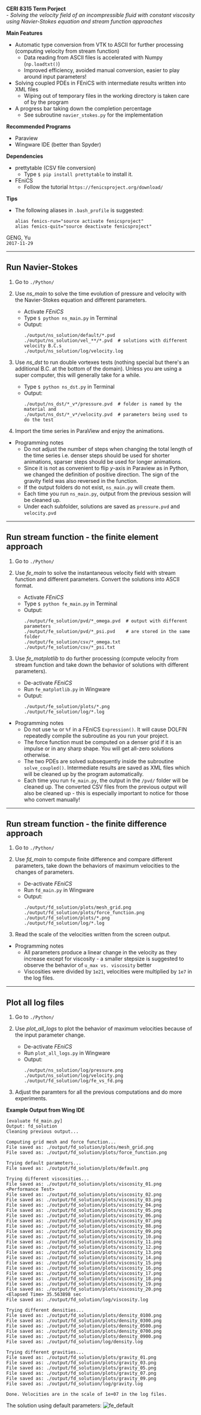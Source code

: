 **CERI 8315 Term Porject** <br>
    - *Solving the velocity field of an incompressible fluid with constant
        viscosity using Navier-Stokes equation and stream function approaches*

**Main Features**
  * Automatic type conversion from VTK to ASCII for further processing
      (computing velocity from stream function)
    - Data reading from ASCII files is accelerated with Numpy (`np.loadtxt()`)
    - Improved efficiency, avoided manual conversion, easier to play around
        input parameters!
  * Solving coupled PDEs in FEniCS with intermediate results written into XML
      files
    - Wiping out of temporary files in the working directory is taken care of
        by the program
  * A progress bar taking down the completion percentage
    - See subroutine `navier_stokes.py` for the implementation

**Recommended Programs**
  * Paraview
  * Wingware IDE (better than Spyder)

**Dependencies**
  * prettytable (CSV file conversion)
    - Type `$ pip install prettytable` to install it.
  * FEniCS
    - Follow the tutorial `https://fenicsproject.org/download/`

**Tips**
  * The following aliases in `.bash_profile` is suggested:
    ```
    alias fenics-run="source activate fenicsproject"
    alias fenics-quit="source deactivate fenicsproject"
    ```

GENG, Yu <br>
`2017-11-29`


-------------------------------------------------------------------------------
 Run Navier-Stokes
-------------------------------------------------------------------------------

1. Go to `./Python/`

2. Use *ns_main* to solve the time evolution of pressure and velocity with the
    Navier-Stokes equation and different parameters.
   * Activate *FEniCS*
   * Type `$ python ns_main.py` in Terminal
   * Output:
     ```
     ./output/ns_solution/default/*.pvd
     ./output/ns_solution/vel_**/*.pvd  # solutions with different velocity B.C.s
     ./output/ns_solution/log/velocity.log
     ```

3. Use *ns_dst* to run double vortexes tests (nothing special but there's an
    additional B.C. at the bottom of the domain). Unless you are using a super
    computer, this will generally take for a while.
   * Type `$ python ns_dst.py` in Terminal
   * Output:
     ```
     ./output/ns_dst/*_v*/pressure.pvd  # folder is named by the material and
     ./output/ns_dst/*_v*/velocity.pvd  # parameters being used to do the test
     ```

4. Import the time series in ParaView and enjoy the animations.

* Programming notes
  - Do not adjust the number of steps when changing the total length of the
      time series i.e. denser steps should be used for shorter animations,
      sparser steps should be used for longer animations.
  - Since it is not as convenient to flip $y$-axis in Paraview as in Python, we
      changed the definition of positive direction. The sign of the gravity
      field was also reversed in the function.
  - If the output folders do not exist, `ns_main.py` will create them.
  - Each time you run `ns_main.py`, output from the previous session will be
      cleaned up.
  - Under each subfolder, solutions are saved as `pressure.pvd` and
      `velocity.pvd`


-------------------------------------------------------------------------------
 Run stream function - the finite element approach
-------------------------------------------------------------------------------

1. Go to `./Python/`

2. Use *fe_main* to solve the instantaneous velocity field with stream function
    and different parameters. Convert the solutions into ASCII format.
   * Activate *FEniCS*
   * Type `$ python fe_main.py` in Terminal
   * Output:
     ```
     ./output/fe_solution/pvd/*_omega.pvd  # output with different parameters
     ./output/fe_solution/pvd/*_psi.pvd    # are stored in the same folder
     ./output/fe_solution/csv/*_omega.txt
     ./output/fe_solution/csv/*_psi.txt
     ```

3. Use *fe_matplotlib* to do further processing (compute velocity from stream
    function and take down the behavior of solutions with different
    parameters).
   * De-activate *FEniCS*
   * Run `fe_matplotlib.py` in Wingware
   * Output:
     ```
     ./output/fe_solution/plots/*.png
     ./output/fe_solution/log/*.log
     ```

* Programming notes
  - Do not use `%e` or `%f` in a FEniCS `Expression()`. It will cause DOLFIN
      repeatedly compile the subroutine as you run your project.
  - The force function must be computed on a denser grid if it is an impulse or
      in any sharp shape. You will get all-zero solutions otherwise.
  - The two PDEs are solved subsequently inside the subroutine
      `solve_coupled()`. Intermediate results are saved as XML files which will
      be cleaned up by the program automatically.
  - Each time you run `fe_main.py`, the output in the `/pvd/` folder will be
      cleaned up. The converted CSV files from the previous output will also be
      cleaned up - this is especially important to notice for those who convert
      manually!


-------------------------------------------------------------------------------
 Run stream function - the finite difference approach
-------------------------------------------------------------------------------

1. Go to `./Python/`

2. Use *fd_main* to compute finite difference and compare different parameters,
    take down the behaviors of maximum velocities to the changes of parameters.
   * De-activate *FEniCS*
   * Run `fd_main.py` in Wingware
   * Output:
     ```
     ./output/fd_solution/plots/mesh_grid.png
     ./output/fd_solution/plots/force_function.png
     ./output/fd_solution/plots/*.png
     ./output/fd_solution/log/*.log
     ```

3. Read the scale of the velocities written from the screen output.

* Programming notes
  - All parameters produce a linear change in the velocity as they increase
      except for viscosity - a smaller stepsize is suggested to observe the
      behavior of `u_max vs. viscosity` better
  - Viscosities were divided by `1e21`, velocities were multiplied by `1e7` in
      the log files.


-------------------------------------------------------------------------------
 Plot all log files
-------------------------------------------------------------------------------

1. Go to `./Python/`

2. Use *plot_all_logs* to plot the behavior of maximum velocities because of
    the input parameter change.
   * De-activate *FEniCS*
   * Run `plot_all_logs.py` in Wingware
   * Output:
     ```
     ./output/ns_solution/log/pressure.png
     ./output/ns_solution/log/velocity.png
     ./output/fd_solution/log/fe_vs_fd.png
     ```

3. Adjust the paramters for all the previous computations and do more
    experiments.


**Example Output from Wing IDE**
```
[evaluate fd_main.py]
Output: fd_solution
Cleaning previous output...

Computing grid mesh and force function...
File saved as: ./output/fd_solution/plots/mesh_grid.png
File saved as: ./output/fd_solution/plots/force_function.png

Trying default parameters...
File saved as: ./output/fd_solution/plots/default.png

Trying different viscosities...
File saved as: ./output/fd_solution/plots/viscosity_01.png
<Performance Test>
File saved as: ./output/fd_solution/plots/viscosity_02.png
File saved as: ./output/fd_solution/plots/viscosity_03.png
File saved as: ./output/fd_solution/plots/viscosity_04.png
File saved as: ./output/fd_solution/plots/viscosity_05.png
File saved as: ./output/fd_solution/plots/viscosity_06.png
File saved as: ./output/fd_solution/plots/viscosity_07.png
File saved as: ./output/fd_solution/plots/viscosity_08.png
File saved as: ./output/fd_solution/plots/viscosity_09.png
File saved as: ./output/fd_solution/plots/viscosity_10.png
File saved as: ./output/fd_solution/plots/viscosity_11.png
File saved as: ./output/fd_solution/plots/viscosity_12.png
File saved as: ./output/fd_solution/plots/viscosity_13.png
File saved as: ./output/fd_solution/plots/viscosity_14.png
File saved as: ./output/fd_solution/plots/viscosity_15.png
File saved as: ./output/fd_solution/plots/viscosity_16.png
File saved as: ./output/fd_solution/plots/viscosity_17.png
File saved as: ./output/fd_solution/plots/viscosity_18.png
File saved as: ./output/fd_solution/plots/viscosity_19.png
File saved as: ./output/fd_solution/plots/viscosity_20.png
<Elapsed Time> 35.563898 sec
File saved as: ./output/fd_solution/log/viscosity.log

Trying different densities...
File saved as: ./output/fd_solution/plots/density_0100.png
File saved as: ./output/fd_solution/plots/density_0300.png
File saved as: ./output/fd_solution/plots/density_0500.png
File saved as: ./output/fd_solution/plots/density_0700.png
File saved as: ./output/fd_solution/plots/density_0900.png
File saved as: ./output/fd_solution/log/density.log

Trying different gravities...
File saved as: ./output/fd_solution/plots/gravity_01.png
File saved as: ./output/fd_solution/plots/gravity_03.png
File saved as: ./output/fd_solution/plots/gravity_05.png
File saved as: ./output/fd_solution/plots/gravity_07.png
File saved as: ./output/fd_solution/plots/gravity_09.png
File saved as: ./output/fd_solution/log/gravity.log

Done. Velocities are in the scale of 1e+07 in the log files.
```

The solution using default parameters:
![fe_default](./Python/output/fe_solution/plots/default.png)

